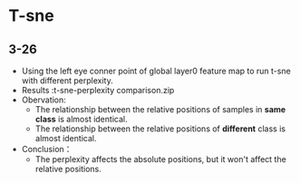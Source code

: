 # T-sne
## 3-26
* Using the left eye conner point of global layer0 feature map to run t-sne with different perplexity.
* Results :t-sne-perplexity comparison.zip
* Obervation:
  * The relationship between the relative positions of samples in **same class** is almost identical.
  * The relationship between the relative positions of **different** class is almost identical.
* Conclusion：
  * The perplexity affects the absolute positions, but it won't affect the relative positions.
